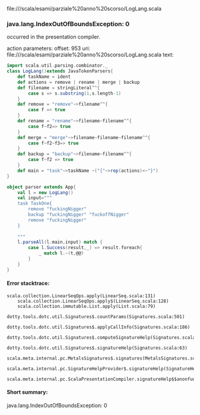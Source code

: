 file://<WORKSPACE>/scala/esami/parziale%20anno%20scorso/LogLang.scala
### java.lang.IndexOutOfBoundsException: 0

occurred in the presentation compiler.

action parameters:
offset: 953
uri: file://<WORKSPACE>/scala/esami/parziale%20anno%20scorso/LogLang.scala
text:
```scala
import scala.util.parsing.combinator._
class LogLang()extends JavaTokenParsers{
    def taskName = ident
    def actions = remove | rename | merge | backup 
    def filename = stringLiteral^^{
        case s => s.substring(1,s.length-1)
    }
    def remove = "remove"~>filename^^{
        case f => true
    }
    def rename = "rename"~>filename~filename^^{
        case f~f2=> true
    }
    def merge = "merge"~>filename~filename~filename^^{
        case f~f2~f3=> true
    }
    def backup = "backup"~>filename~filename^^{
        case f~f2 => true
    }
    def main = "task"~>taskName ~("{"~>rep(actions)<~"}")
}

object parser extends App{
    val l = new LogLang()
    val input="""
    task TaskOne{
        remove "fuckingNigger"
        backup "fuckingNigger" "fuckoffNigger"
        remove "fuckingNigger" 
    }
    
    """
    l.parseAll(l.main,input) match {
        case l.Success(result,_) => result.foreach{
            _ match l.~(t,@@)
        }
    }
}
```



#### Error stacktrace:

```
scala.collection.LinearSeqOps.apply(LinearSeq.scala:131)
	scala.collection.LinearSeqOps.apply$(LinearSeq.scala:128)
	scala.collection.immutable.List.apply(List.scala:79)
	dotty.tools.dotc.util.Signatures$.countParams(Signatures.scala:501)
	dotty.tools.dotc.util.Signatures$.applyCallInfo(Signatures.scala:186)
	dotty.tools.dotc.util.Signatures$.computeSignatureHelp(Signatures.scala:94)
	dotty.tools.dotc.util.Signatures$.signatureHelp(Signatures.scala:63)
	scala.meta.internal.pc.MetalsSignatures$.signatures(MetalsSignatures.scala:17)
	scala.meta.internal.pc.SignatureHelpProvider$.signatureHelp(SignatureHelpProvider.scala:51)
	scala.meta.internal.pc.ScalaPresentationCompiler.signatureHelp$$anonfun$1(ScalaPresentationCompiler.scala:388)
```
#### Short summary: 

java.lang.IndexOutOfBoundsException: 0